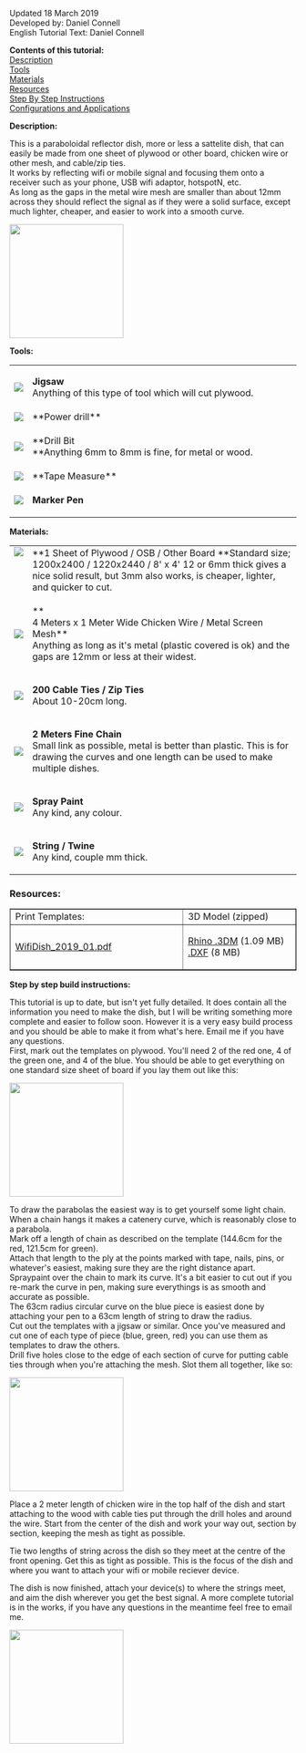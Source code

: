 Updated 18 March 2019  
Developed by: Daniel Connell  
English Tutorial Text: Daniel Connell

**Contents of this tutorial:**  
</a>[Description](#desc)  
[Tools](#tools)  
[Materials](#mat)[  
Resources](#resources)  
[Step By Step Instructions  
](#steps)[Configurations and Applications](#mount)

**<a name="desc" id="desc"></a>Description:**

This is a paraboloidal reflector dish, more or less a sattelite dish, that can easily be made from one sheet of plywood or other board, chicken wire or other mesh, and cable/zip ties.  
It works by reflecting wifi or mobile signal and focusing them onto a receiver such as your phone, USB wifi adaptor, hotspotN, etc.  
As long as the gaps in the metal wire mesh are smaller than about 12mm across they should reflect the signal as if they were a solid surface, except much lighter, cheaper, and easier to work into a smooth curve.  


<img src="assets/img/dish/Dish_dimensions_2020.png" class="img-fluid" width="200px">

**<a name="tools" id="tools"></a>Tools:**

<table width="100%" border="0" cellpadding="2" cellspacing="0">

<tbody>

<tr>

<td width="80"><img src="assets/img/icons/jigsaw1.jpg" class="img-fluid"></td>

<td>

**Jigsaw**  
Anything of this type of tool which will cut plywood.

</td>

</tr>

<tr>

<td width="80"><img src="assets/img/icons/drill1.jpg" class="img-fluid"></td>

<td width="100%">**Power drill**</td>

</tr>

<tr>

<td width="80"><img src="assets/img/icons/6mmbit1.jpg" class="img-fluid"></td>

<td>

**Drill Bit  
**Anything 6mm to 8mm is fine, for metal or wood.

</td>

</tr>

<tr>

<td><img src="assets/img/icons/tapemeasure1.jpg" class="img-fluid"></td>

<td>**Tape Measure**</td>

</tr>

<tr>

<td><img src="assets/img/icons/sharpie1.jpg" class="img-fluid"></td>

<td>

**Marker Pen**

</td>

</tr>

</tbody>

</table>

<a name="mat" id="mat"></a>**Materials:**

<table width="100%" border="0" cellpadding="2">

<tbody>

<tr>

<td valign="top"><img src="assets/img/icons/ply1.jpg" class="img-fluid"></td>

<td>**1 Sheet of Plywood / OSB / Other Board  
**Standard size; 1200x2400 / 1220x2440 / 8' x 4'  
12 or 6mm thick gives a nice solid result, but 3mm also works, is cheaper, lighter, and quicker to cut.  
</td>

</tr>

<tr>

<td><img src="assets/img/icons/chickenwire1.jpg" class="img-fluid"></td>

<td>

**  
4 Meters x 1 Meter Wide Chicken Wire / Metal Screen Mesh**  
Anything as long as it's metal (plastic covered is ok) and the gaps are 12mm or less at their widest.

</td>

</tr>

<tr>

<td><img src="assets/img/icons/cabletie1.jpg" class="img-fluid"></td>

<td>

**200 Cable Ties / Zip Ties**  
About 10-20cm long.

</td>

</tr>

<tr>

<td><img src="assets/img/icons/chain1.jpg" class="img-fluid"></td>

<td>

**2 Meters Fine Chain**  
Small link as possible, metal is better than plastic. This is for drawing the curves and one length can be used to make multiple dishes.

</td>

</tr>

<tr>

<td><img src="assets/img/icons/spraypaint1.jpg" class="img-fluid"></td>

<td>

**Spray Paint**  
Any kind, any colour.

</td>

</tr>

<tr>

<td><img src="assets/img/icons/string1.jpg" class="img-fluid"></td>

<td>

**String / Twine**  
Any kind, couple mm thick.

</td>

</tr>

</tbody>

</table>

### <a name="resources" id="steps2"></a>Resources:

<table width="626" border="1">

<tbody>

<tr>

<td width="311">Print Templates:</td>

<td width="205">3D Model (zipped)</td>

</tr>

<tr>

<td>

[WifiDish_2019_01.pdf](http://opensourcelowtech.org/tutorials/dish/Dish_dimensions_2020.pdf)  

</td>

<td>

[Rhino .3DM](http://opensourcelowtech.org/tutorials/dish/WifiDish_2020.3dm) (1.09 MB)  
[.DXF](http://opensourcelowtech.org/tutorials/dish/WifiDish_2020.dxf) (8 MB)  

</td>

</tr>

</tbody>

</table>

<a name="steps" id="steps"></a>**Step by step build instructions:**

This tutorial is up to date, but isn't yet fully detailed. It does contain all the information you need to make the dish, but I will be writing something more complete and easier to follow soon. However it is a very easy build process and you should be able to make it from what's here. Email me if you have any questions.  
First, mark out the templates on plywood. You'll need 2 of the red one, 4 of the green one, and 4 of the blue. You should be able to get everything on one standard size sheet of board if you lay them out like this:

<img src="assets/img/dish/Dish_Layout_2020.png" class="img-fluid" width="200px">

To draw the parabolas the easiest way is to get yourself some light chain. When a chain hangs it makes a catenery curve, which is reasonably close to a parabola.  
Mark off a length of chain as described on the template (144.6cm for the red, 121.5cm for green).  
Attach that length to the ply at the points marked with tape, nails, pins, or whatever's easiest, making sure they are the right distance apart.  
Spraypaint over the chain to mark its curve. It's a bit easier to cut out if you re-mark the curve in pen, making sure everythings is as smooth and accurate as possible.  
The 63cm radius circular curve on the blue piece is easiest done by attaching your pen to a 63cm length of string to draw the radius.  
Cut out the templates with a jigsaw or similar. Once you've measured and cut one of each type of piece (blue, green, red) you can use them as templates to draw the others.  
Drill five holes close to the edge of each section of curve for putting cable ties through when you're attaching the mesh. Slot them all together, like so:

<img src="assets/img/dish/Dish_Assembled_2020.png" class="img-fluid" width="200px">

Place a 2 meter length of chicken wire in the top half of the dish and start attaching to the wood with cable ties put through the drill holes and around the wire. Start from the center of the dish and work your way out, section by section, keeping the mesh as tight as possible.

Tie two lengths of string across the dish so they meet at the centre of the front opening. Get this as tight as possible. This is the focus of the dish and where you want to attach your wifi or mobile reciever device.

The dish is now finished, attach your device(s) to where the strings meet, and aim the dish wherever you get the best signal. A more complete tutorial is in the works, if you have any questions in the meantime feel free to email me.

<img src="assets/img/dish/100_7348.jpg" class="img-fluid" width="200px">
